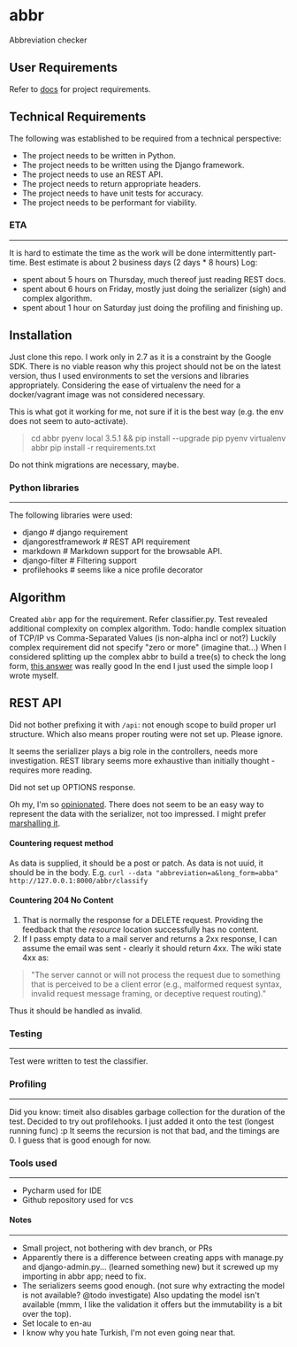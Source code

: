 # abbr
Abbreviation checker

## User Requirements

Refer to [docs](docs/task.rst) for project requirements.


## Technical Requirements

The following was established to be required from a technical perspective:

- The project needs to be written in Python.
- The project needs to be written using the Django framework.
- The project needs to use an REST API.
- The project needs to return appropriate headers.
- The project needs to have unit tests for accuracy.
- The project needs to be performant for viability. 


### ETA
-------

It is hard to estimate the time as the work will be done intermittently 
part-time. Best estimate is about 2 business days (2 days * 8 hours)
Log:
- spent about 5 hours on Thursday, much thereof just reading REST docs.
- spent about 6 hours on Friday, mostly just doing the serializer (sigh) and complex algorithm.
- spent about 1 hour on Saturday just doing the profiling and finishing up.


## Installation

Just clone this repo.
I work only in 2.7 as it is a constraint by the Google SDK. There is no viable reason
why this project should not be on the latest version, thus I used environments to 
set the versions and libraries appropriately. Considering the ease of virtualenv
the need for a docker/vagrant image was not considered necessary.

This is what got it working for me, not sure if it is the best way (e.g. the 
env does not seem to auto-activate).

> cd abbr
> pyenv local 3.5.1 && pip install --upgrade pip
> pyenv virtualenv abbr
> pip install -r requirements.txt

Do not think migrations are necessary, maybe.
 

### Python libraries
--------------------

The following libraries were used:
- django                # django requirement
- djangorestframework   # REST API requirement
- markdown              # Markdown support for the browsable API.
- django-filter         # Filtering support
- profilehooks          # seems like a nice profile decorator


## Algorithm

Created `abbr` app for the requirement. Refer classifier.py.
Test revealed additional complexity on complex algorithm.
Todo: handle complex situation of TCP/IP vs Comma-Separated Values (is non-alpha incl or not?)
Luckily complex requirement did not specify "zero or more" (imagine that...)
When I considered splitting up the complex abbr to build a tree(s) to check the long
 form, [this answer](http://stackoverflow.com/questions/35361369/create-possible-combinations-of-specific-size?noredirect=1#answer-35362634) was really good
 In the end I just used the simple loop I wrote myself. 
 
## REST API

Did not bother prefixing it with `/api`: not enough scope to build proper url structure.
Which also means proper routing were not set up. Please ignore.

It seems the serializer plays a big role in the controllers, needs more investigation.
REST library seems more exhaustive than initially thought - requires more reading.

Did not set up OPTIONS response.

Oh my, I'm so [opinionated](https://github.com/tomchristie/django-rest-framework/issues/1755). There
does not seem to be an easy way to represent the data with the serializer, not too impressed. I
might prefer [marshalling it](http://stackoverflow.com/questions/22035974/flask-restful-marshal-complex-object-to-json/34310639#34310639).

#### Countering request method

As data is supplied, it should be a post or patch.
As data is not uuid, it should be in the body.
E.g. `curl --data "abbreviation=a&long_form=abba" http://127.0.0.1:8000/abbr/classify`

#### Countering 204 No Content

1) That is normally the response for a DELETE request. Providing the feedback that
the *resource* location successfully has no content.
2) If I pass empty data to a mail server and returns a 2xx response, I can assume
the email was sent - clearly it should return 4xx. The wiki state 4xx as:
> "The server cannot or will not process the request due to something that is perceived to be a client error (e.g., malformed request syntax, invalid request message framing, or deceptive request routing)."

Thus it should be handled as invalid.


### Testing
-----------

Test were written to test the classifier.


### Profiling
-------------

Did you know: timeit also disables garbage collection for the duration of the test.
Decided to try out profilehooks. I just added it onto the test (longest running func) :p
It seems the recursion is not that bad, and the timings are 0. I guess that is good
enough for now.


### Tools used
--------------

- Pycharm used for IDE
- Github repository used for vcs


#### Notes
----------

- Small project, not bothering with dev branch, or PRs
- Apparently there is a difference between creating apps with manage.py and django-admin.py... (learned something new) but it screwed up my importing in abbr app; need to fix.
- The serializers seems good enough. (not sure why extracting the model is not available? @todo investigate) Also updating the model isn't available (mmm, I like the validation it offers but the immutability is a bit over the top).
- Set locale to en-au
- I know why you hate Turkish, I'm not even going near that.
